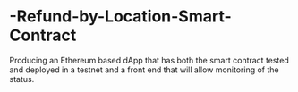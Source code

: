 # -Refund-by-Location-Smart-Contract
Producing an Ethereum based dApp that has both the smart contract tested and deployed in a testnet and a front end that will allow monitoring of the status.
